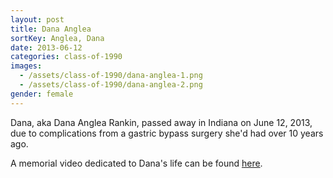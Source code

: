 ```yaml
---
layout: post
title: Dana Anglea
sortKey: Anglea, Dana
date: 2013-06-12
categories: class-of-1990
images:
  - /assets/class-of-1990/dana-anglea-1.png
  - /assets/class-of-1990/dana-anglea-2.png
gender: female
---
```

Dana, aka Dana Anglea Rankin, passed away in Indiana on June 12, 2013, due to complications from a gastric bypass surgery she'd had over 10 years ago. 

A memorial video dedicated to Dana's life can be found [here](http://www.youtube.com/watch?v=KyDWCv65wMo).
